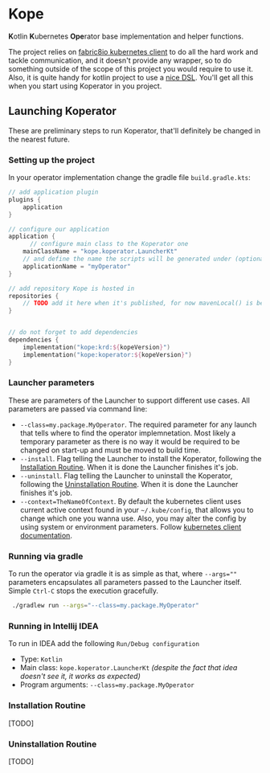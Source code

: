 # Kope

**K**otlin **K**ubernetes **Ope**rator base implementation and helper functions.

The project relies on [fabric8io kubernetes client](https://github.com/fabric8io/kubernetes-client#configuring-the-client) to do all the hard work and tackle communication, and it doesn't provide any wrapper, so to do something outside of the scope of this project you would require to use it. Also, it is quite handy for kotlin project to use a [nice DSL](https://github.com/fkorotkov/k8s-kotlin-dsl). You'll get all this when you start using Koperator in you project.  

## Launching Koperator

These are preliminary steps to run Koperator, that'll definitely be changed in the nearest future.

### Setting up the project

In your operator implementation change the gradle file `build.gradle.kts`:

```kotlin
// add application plugin
plugins {
    application
}

// configure our application
application {
      // configure main class to the Koperator one
    mainClassName = "kope.koperator.LauncherKt"
    // and define the name the scripts will be generated under (optionally)
    applicationName = "myOperator"
}

// add repository Kope is hosted in
repositories {
    // TODO add it here when it's published, for now mavenLocal() is being used and the library is built locally only.
}


// do not forget to add dependencies
dependencies {
    implementation("kope:krd:${kopeVersion}")
    implementation("kope:koperator:${kopeVersion}")
}
```

### Launcher parameters

These are parameters of the Launcher to support different use cases. All parameters are passed via command line:

* `--class=my.package.MyOperator`. The required parameter for any launch that tells where to find the operator implemnetation. Most likely a temporary parameter as there is no way it would be required to be changed on start-up and must be moved to build time. 
* `--install`. Flag telling the Launcher to install the Koperator, following the [Installation Routine](#installation-routine). When it is done the Launcher finishes it's job.
* `--uninstall`. Flag telling the Launcher to uninstall the Koperator, following the [Uninstallation Routine](#uninstallation-routine). When it is done the Launcher finishes it's job.
* `--context=TheNameOfContext`. By default the kubernetes client uses current active context found in your `~/.kube/config`, that allows you to change which one you wanna use. Also, you may alter the config by using system or environment parameters. Follow [kubernetes client documentation](https://github.com/fabric8io/kubernetes-client#configuring-the-client).

### Running via gradle

To run the operator via gradle it is as simple as that, where `--args=""` parameters encapsulates all parameters passed to the Launcher itself. Simple `Ctrl-C` stops the execution gracefully.

```bash
 ./gradlew run --args="--class=my.package.MyOperator"     
```

### Running in Intellij IDEA

To run in IDEA add the following `Run/Debug configuration`

* Type: `Kotlin`
* Main class: `kope.koperator.LauncherKt` *(despite the fact that idea doesn't see it, it works as expected)*
* Program arguments: `--class=my.package.MyOperator`

### Installation Routine

[TODO]

### Uninstallation Routine

[TODO]
